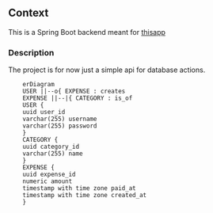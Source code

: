## Context

This is a Spring Boot backend meant for [thisapp](https://github.com/Simonito/DWS-project)


### Description

The project is for now just a simple api for database actions.
```mermaid
    erDiagram
    USER ||--o{ EXPENSE : creates
    EXPENSE ||--|{ CATEGORY : is_of
    USER {
    uuid user_id
    varchar(255) username
    varchar(255) password
    }
    CATEGORY {
    uuid category_id
    varchar(255) name
    }
    EXPENSE {
    uuid expense_id
    numeric amount
    timestamp with time zone paid_at
    timestamp with time zone created_at
    }
```